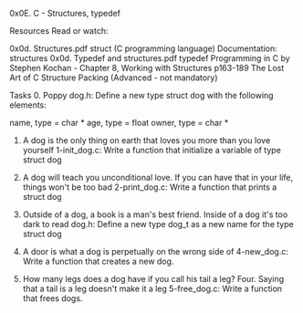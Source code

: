 0x0E. C - Structures, typedef

Resources
Read or watch:

0x0d. Structures.pdf
struct (C programming language)
Documentation: structures
0x0d. Typedef and structures.pdf
typedef
Programming in C by Stephen Kochan - Chapter 8, Working with Structures p163-189
The Lost Art of C Structure Packing (Advanced - not mandatory)

Tasks
0. Poppy
dog.h: Define a new type struct dog with the following elements:

name, type = char *
age, type = float
owner, type = char *

1. A dog is the only thing on earth that loves you more than you love yourself
1-init_dog.c: Write a function that initialize a variable of type struct dog

2. A dog will teach you unconditional love. If you can have that in your life, things won't be too bad
2-print_dog.c: Write a function that prints a struct dog

3. Outside of a dog, a book is a man's best friend. Inside of a dog it's too dark to read
dog.h: Define a new type dog_t as a new name for the type struct dog

4. A door is what a dog is perpetually on the wrong side of
4-new_dog.c: Write a function that creates a new dog.

5. How many legs does a dog have if you call his tail a leg? Four. Saying that a tail is a leg doesn't make it a leg
5-free_dog.c: Write a function that frees dogs.
